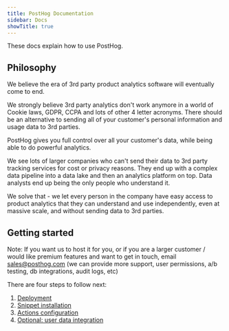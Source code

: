```yaml
---
title: PostHog Documentation
sidebar: Docs
showTitle: true
---
```


These docs explain how to use PostHog.

## Philosophy

We believe the era of 3rd party product analytics software will eventually come to end.

We strongly believe 3rd party analytics don't work anymore in a world of Cookie laws, GDPR, CCPA and lots of other 4 letter acronyms. There should be an alternative to sending all of your customer's personal information and usage data to 3rd parties.

PostHog gives you full control over all your customer's data, while being able to do powerful analytics.

We see lots of larger companies who can't send their data to 3rd party tracking services for cost or privacy reasons. They end up with a complex data pipeline into a data lake and then an analytics platform on top. Data analysts end up being the only people who understand it.

We solve that - we let every person in the company have easy access to product analytics that they can understand and use independently, even at massive scale, and without sending data to 3rd parties.

## Getting started

Note: If you want us to host it for you, or if you are a larger customer / would like premium features and want to get in touch, email sales@posthog.com (we can provide more support, user permissions, a/b testing, db integrations, audit logs, etc)

There are four steps to follow next:

1. [Deployment](/docs/deployment)
2. [Snippet installation](/docs/snippet-installation)
3. [Actions configuration](/docs/features/actions)
4. [Optional: user data integration](/docs/integrations)
